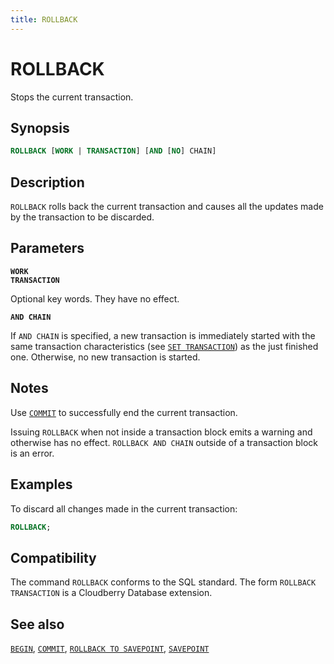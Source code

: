 ```yaml
---
title: ROLLBACK
---
```


# ROLLBACK

Stops the current transaction.

## Synopsis

```sql
ROLLBACK [WORK | TRANSACTION] [AND [NO] CHAIN]
```

## Description

`ROLLBACK` rolls back the current transaction and causes all the updates made by the transaction to be discarded.

## Parameters

**`WORK`**<br />
**`TRANSACTION`**

Optional key words. They have no effect.

**`AND CHAIN`**

If `AND CHAIN` is specified, a new transaction is immediately started with the same transaction characteristics (see [`SET TRANSACTION`](/docs/sql-stmts/set-transaction.md)) as the just finished one. Otherwise, no new transaction is started.

## Notes

Use [`COMMIT`](/docs/sql-stmts/commit.md) to successfully end the current transaction.

Issuing `ROLLBACK` when not inside a transaction block emits a warning and otherwise has no effect. `ROLLBACK AND CHAIN` outside of a transaction block is an error.

## Examples

To discard all changes made in the current transaction:

```sql
ROLLBACK;
```

## Compatibility

The command `ROLLBACK` conforms to the SQL standard. The form `ROLLBACK TRANSACTION` is a Cloudberry Database extension.

## See also

[`BEGIN`](/docs/sql-stmts/begin.md), [`COMMIT`](/docs/sql-stmts/commit.md), [`ROLLBACK TO SAVEPOINT`](/docs/sql-stmts/rollback-to-savepoint.md), [`SAVEPOINT`](/docs/sql-stmts/savepoint.md)
